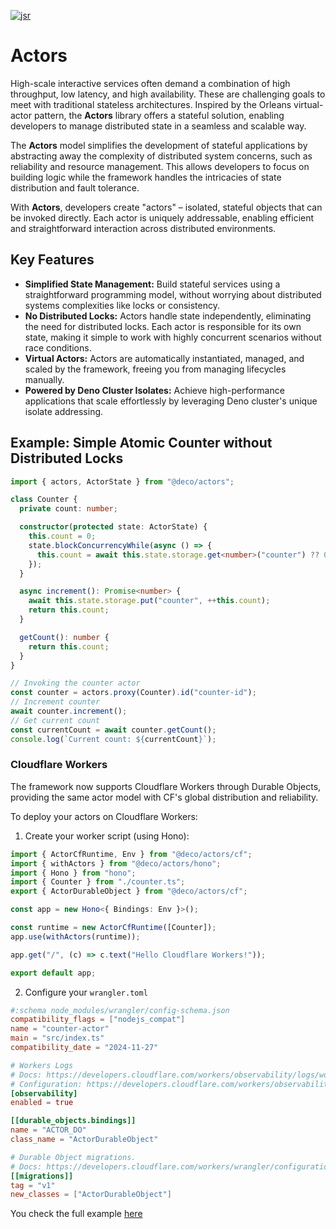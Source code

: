 <a href="https://jsr.io/@deco/actors" target="_blank"><img alt="jsr" src="https://jsr.io/badges/@deco/actors" /></a>

# Actors

High-scale interactive services often demand a combination of high throughput,
low latency, and high availability. These are challenging goals to meet with
traditional stateless architectures. Inspired by the Orleans virtual-actor
pattern, the **Actors** library offers a stateful solution, enabling developers
to manage distributed state in a seamless and scalable way.

The **Actors** model simplifies the development of stateful applications by
abstracting away the complexity of distributed system concerns, such as
reliability and resource management. This allows developers to focus on building
logic while the framework handles the intricacies of state distribution and
fault tolerance.

With **Actors**, developers create "actors" – isolated, stateful objects that
can be invoked directly. Each actor is uniquely addressable, enabling efficient
and straightforward interaction across distributed environments.

## Key Features

- **Simplified State Management:** Build stateful services using a
  straightforward programming model, without worrying about distributed systems
  complexities like locks or consistency.
- **No Distributed Locks:** Actors handle state independently, eliminating the
  need for distributed locks. Each actor is responsible for its own state,
  making it simple to work with highly concurrent scenarios without race
  conditions.
- **Virtual Actors:** Actors are automatically instantiated, managed, and scaled
  by the framework, freeing you from managing lifecycles manually.
- **Powered by Deno Cluster Isolates:** Achieve high-performance applications
  that scale effortlessly by leveraging Deno cluster's unique isolate
  addressing.

## Example: Simple Atomic Counter without Distributed Locks

```typescript
import { actors, ActorState } from "@deco/actors";

class Counter {
  private count: number;

  constructor(protected state: ActorState) {
    this.count = 0;
    state.blockConcurrencyWhile(async () => {
      this.count = await this.state.storage.get<number>("counter") ?? 0;
    });
  }

  async increment(): Promise<number> {
    await this.state.storage.put("counter", ++this.count);
    return this.count;
  }

  getCount(): number {
    return this.count;
  }
}

// Invoking the counter actor
const counter = actors.proxy(Counter).id("counter-id");
// Increment counter
await counter.increment();
// Get current count
const currentCount = await counter.getCount();
console.log(`Current count: ${currentCount}`);
```

### Cloudflare Workers

The framework now supports Cloudflare Workers through Durable Objects, providing
the same actor model with CF's global distribution and reliability.

To deploy your actors on Cloudflare Workers:

1. Create your worker script (using Hono):

```typescript
import { ActorCfRuntime, Env } from "@deco/actors/cf";
import { withActors } from "@deco/actors/hono";
import { Hono } from "hono";
import { Counter } from "./counter.ts";
export { ActorDurableObject } from "@deco/actors/cf";

const app = new Hono<{ Bindings: Env }>();

const runtime = new ActorCfRuntime([Counter]);
app.use(withActors(runtime));

app.get("/", (c) => c.text("Hello Cloudflare Workers!"));

export default app;
```

2. Configure your `wrangler.toml`

```toml
#:schema node_modules/wrangler/config-schema.json
compatibility_flags = ["nodejs_compat"]
name = "counter-actor"
main = "src/index.ts"
compatibility_date = "2024-11-27"

# Workers Logs
# Docs: https://developers.cloudflare.com/workers/observability/logs/workers-logs/
# Configuration: https://developers.cloudflare.com/workers/observability/logs/workers-logs/#enable-workers-logs
[observability]
enabled = true

[[durable_objects.bindings]]
name = "ACTOR_DO"
class_name = "ActorDurableObject"

# Durable Object migrations.
# Docs: https://developers.cloudflare.com/workers/wrangler/configuration/#migrations
[[migrations]]
tag = "v1"
new_classes = ["ActorDurableObject"]
```

You check the full example [here](./examples/cf/)
